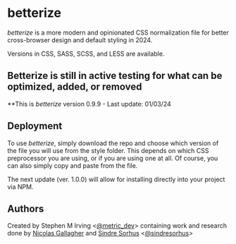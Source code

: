 # betterize

_betterize_ is a more modern and opinionated CSS normalization file for
better cross-browser design and default styling in 2024.

Versions in CSS, SASS, SCSS, and LESS are available.

## Betterize is still in active testing for what can be optimized, added, or removed

**This is *betterize* version 0.9.9 - Last update: 01/03/24

## Deployment

To use *betterize*, simply download the repo and choose which version of the file
you will use from the style folder. This depends on which CSS preprocessor you
are using, or if you are using one at all. Of course, you can also simply copy
and paste from the file.

The next update (ver. 1.0.0) will allow for installing directly into your
project via NPM.

## Authors

Created by Stephen M Irving <[@metric_dev](https://twitter.com/metric_dev)>
containing work and research done by [Nicolas Gallagher](https://github.com/necolas)
and [Sindre Sorhus](https://github.com/sindresorhus)
<[@sindresorhus](https://twitter.com/sindresorhus)>
